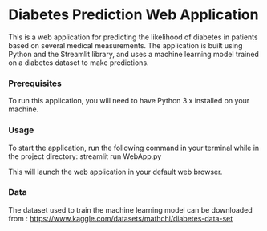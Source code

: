 # Diabetes Prediction Web Application
This is a web application for predicting the likelihood of diabetes in patients based on several medical measurements. The application is built using Python and the Streamlit library, and uses a machine learning model trained on a diabetes dataset to make predictions.


### Prerequisites 

To run this application, you will need to have Python 3.x installed on your machine.

### Usage

To start the application, run the following command in your terminal while in the project directory: streamlit run WebApp.py

This will launch the web application in your default web browser.

### Data
The dataset used to train the machine learning model can be downloaded from : https://www.kaggle.com/datasets/mathchi/diabetes-data-set

